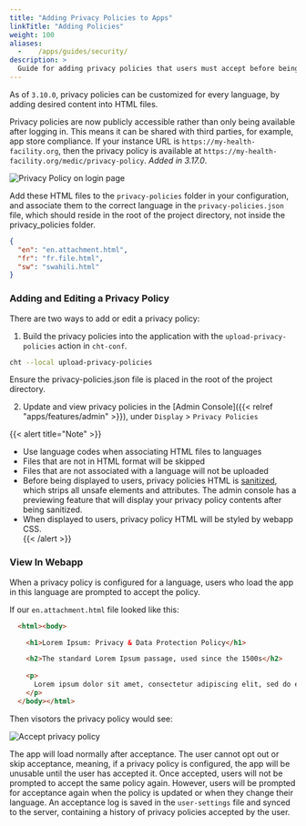 ```yaml
---
title: "Adding Privacy Policies to Apps"
linkTitle: "Adding Policies"
weight: 100
aliases:
  -    /apps/guides/security/
description: >
  Guide for adding privacy policies that users must accept before being allowed to use the app
---
```


As of `3.10.0`, privacy policies can be customized for every language, by adding desired content into HTML files. 

Privacy policies are now publicly accessible rather than only being available after logging in. This means it can be shared with third parties, for example, app store compliance. If your instance URL is `https://my-health-facility.org`, then the privacy policy is available at `https://my-health-facility.org/medic/privacy-policy`. _Added in 3.17.0_.

![Privacy Policy on login page](privacy.policy.login.page.png)

Add these HTML files to the `privacy-policies` folder in your configuration, and associate them to the correct language in the `privacy-policies.json` file, which should reside in the root of the project directory, not inside the privacy_policies folder.
```json
{
  "en": "en.attachment.html",
  "fr": "fr.file.html",
  "sw": "swahili.html"
}
```

### Adding and Editing a Privacy Policy

There are two ways to add or edit a privacy policy:
 
1. Build the privacy policies into the application with the `upload-privacy-policies` action in `cht-conf`.
```bash
cht --local upload-privacy-policies
```
Ensure the privacy-policies.json file is placed in the root of the project directory.


2. Update and view privacy policies in the [Admin Console]({{< relref "apps/features/admin" >}}), under `Display` > `Privacy Policies`

{{< alert title="Note" >}}
- Use language codes when associating HTML files to languages  
- Files that are not in HTML format will be skipped  
- Files that are not associated with a language will not be uploaded
- Before being displayed to users, privacy policies HTML is [sanitized](https://docs.angularjs.org/api/ngSanitize/service/$sanitize), which strips all unsafe elements and attributes. The admin console has a previewing feature that will display your privacy policy contents after being sanitized.
- When displayed to users, privacy policy HTML will be styled by webapp CSS.      
{{< /alert >}}


### View In Webapp

When a privacy policy is configured for a language, users who load the app in this language are prompted to accept the policy. 

If our `en.attachment.html` file looked like this:

```html
  <html><body>

    <h1>Lorem Ipsum: Privacy & Data Protection Policy</h1>

    <h2>The standard Lorem Ipsum passage, used since the 1500s</h2>
    
    <p>
      Lorem ipsum dolor sit amet, consectetur adipiscing elit, sed do eiusmod tempor incididunt ut labore et dolore magna aliqua. Ut enim ad minim veniam, quis nostrud exercitation ullamco laboris nisi ut aliquip ex ea commodo consequat. Duis aute irure dolor in reprehenderit in voluptate velit esse cillum dolore eu fugiat nulla pariatur. Excepteur sint occaecat cupidatat non proident, sunt in culpa qui officia deserunt mollit anim id est laborum
    </p>
  </body></html>
```

Then visotors the privacy policy would see:

![Accept privacy policy](accept-mobile.png)

The app will load normally after acceptance. The user cannot opt out or skip acceptance, meaning, if a privacy policy is configured, the app will be unusable until the user has accepted it. Once accepted, users will not be prompted to accept the same policy again. However, users will be prompted for acceptance again when the policy is updated or when they change their language. An acceptance log is saved in the `user-settings` file and synced to the server, containing a history of privacy policies accepted by the user.        

